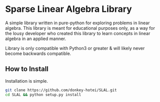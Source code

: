# Sparse Linear Algebra Library
A simple library written in pure-python for exploring problems in linear algebra. This library
is meant for educational purposes only, as a way for the lousy developer who created this
library to learn concepts in linear algebra in an applied manner.

Library is only compatible with Python3 or greater & will likely never become backwards compatible.

## How to Install
Installation is simple.
```bash
git clone https://github.com/donkey-hotei/SLAL.git
cd SLAL && python setup.py install
```
